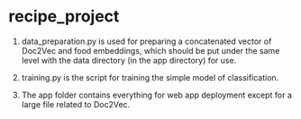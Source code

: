 # recipe_project
1. data_preparation.py is used for preparing a concatenated vector of Doc2Vec and food embeddings, which should be put under the same level with the data directory (in the app directory) for use.

2. training.py is the script for training the simple model of classification.

3. The app folder contains everything for web app deployment except for a large file related to Doc2Vec.
